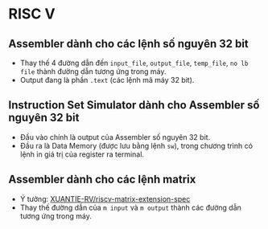 # RISC V

## Assembler dành cho các lệnh số nguyên 32 bit
- Thay thế 4 đường dẫn đến `input_file`, `output_file`, `temp_file`, `no lb file` thành đường dẫn tương ứng trong máy.
- Output đang là phần `.text` (các lệnh mã máy 32 bit).

## Instruction Set Simulator dành cho Assembler số nguyên 32 bit
- Đầu vào chính là output của Assembler số nguyên 32 bit.
- Đầu ra là Data Memory (được lưu bằng lệnh `sw`), trong chương trình có lệnh in giá trị của register ra terminal.

## Assembler dành cho các lệnh matrix
- Ý tưởng: [XUANTIE-RV/riscv-matrix-extension-spec](https://github.com/XUANTIE-RV/riscv-matrix-extension-spec.git)
- Thay thế đường dẫn của `m input` và `m output` thành các đường dẫn tương ứng trong máy.
